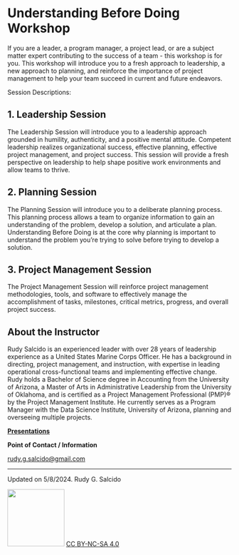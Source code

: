 # Understanding Before Doing Workshop
If you are a leader, a program manager, a project lead, or are a subject matter expert contributing to the success of a team - this workshop is for you. This workshop will introduce you to a fresh approach to leadership, a new approach to planning, and reinforce the importance of project management to help your team succeed in current and future endeavors. 

Session Descriptions:

## 1. Leadership Session
The Leadership Session will introduce you to a leadership approach grounded in humility, authenticity, and a positive mental attitude. Competent leadership realizes organizational success, effective planning, effective project management, and project success. This session will provide a fresh perspective on leadership to help shape positive work environments and allow teams to thrive.

## 2. Planning Session 
The Planning Session will introduce you to a deliberate planning process. This planning process allows a team to organize information to gain an understanding of the problem, develop a solution, and articulate a plan. Understanding Before Doing is at the core why planning is important to understand the problem you’re trying to solve before trying to develop a solution. 

## 3. Project Management Session 
The Project Management Session will reinforce project management methodologies, tools, and software to effectively manage the accomplishment of tasks, milestones, critical metrics, progress, and overall project success. 

## About the Instructor
Rudy Salcido is an experienced leader with over 28 years of leadership experience as a United States Marine Corps Officer. He has a background in directing, project management, and instruction, with expertise in leading operational cross-functional teams and implementing effective change. Rudy holds a Bachelor of Science degree in Accounting from the University of Arizona, a Master of Arts in Administrative Leadership from the University of Oklahoma, and is certified as a Project Management Professional (PMP)® by the Project Management Institute. He currently serves as a Program Manager with the Data Science Institute, University of Arizona, planning and overseeing multiple projects.

**[Presentations](https://github.com/RGSalcido/UBD/tree/main/Presentations)**

**Point of Contact / Information**

rudy.g.salcido@gmail.com

***

Updated on 5/8/2024. Rudy G. Salcido


<img src="https://mirrors.creativecommons.org/presskit/buttons/88x31/png/by-nc-sa.png" width="128">  [CC BY-NC-SA 4.0](https://creativecommons.org/licenses/by-nc-sa/4.0/)

